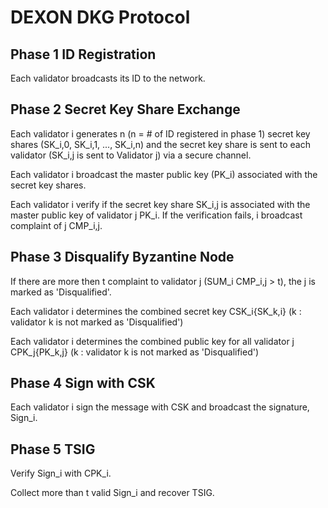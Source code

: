 DEXON DKG Protocol
===========================
Phase 1 ID Registration
-------
Each validator broadcasts its ID to the network.

Phase 2 Secret Key Share Exchange
-------
Each validator i generates n (n = # of ID registered in phase 1) secret key shares (SK_i,0, SK_i,1, ..., SK_i,n) and the secret key share is sent to each validator (SK_i,j is sent to Validator j) via a secure channel.

Each validator i broadcast the master public key (PK_i) associated with the secret key shares.

Each validator i verify if the secret key share SK_i,j is associated with the master public key of validator j PK_i. If the verification fails, i broadcast complaint of j CMP_i,j.

Phase 3 Disqualify Byzantine Node
-------
If there are more then t complaint to validator j (SUM_i CMP_i,j > t), the j is marked as 'Disqualified'.

Each validator i determines the combined secret key CSK_i{SK_k,i} (k : validator k is not marked as 'Disqualified')

Each validator i determines the combined public key for all validator j CPK_j{PK_k,j} (k : validator k is not marked as 'Disqualified')

Phase 4 Sign with CSK
-------
Each validator i sign the message with CSK and broadcast the signature, Sign_i.

Phase 5 TSIG
-------
Verify Sign_i with CPK_i.

Collect more than t valid Sign_i and recover TSIG.